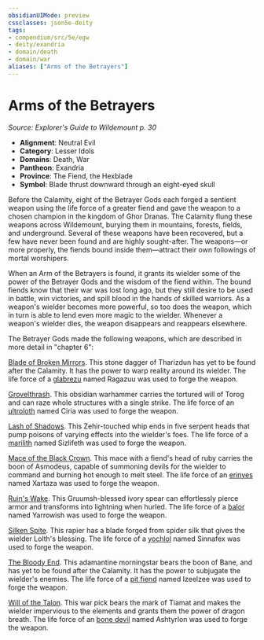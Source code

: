 ```yaml
---
obsidianUIMode: preview
cssclasses: json5e-deity
tags:
- compendium/src/5e/egw
- deity/exandria
- domain/death
- domain/war
aliases: ["Arms of the Betrayers"]
---
```

# Arms of the Betrayers
*Source: Explorer's Guide to Wildemount p. 30* 

- **Alignment**: Neutral Evil
- **Category**: Lesser Idols
- **Domains**: Death, War
- **Pantheon**: Exandria
- **Province**: The Fiend, the Hexblade
- **Symbol**: Blade thrust downward through an eight-eyed skull

Before the Calamity, eight of the Betrayer Gods each forged a sentient weapon using the life force of a greater fiend and gave the weapon to a chosen champion in the kingdom of Ghor Dranas. The Calamity flung these weapons across Wildemount, burying them in mountains, forests, fields, and underground. Several of these weapons have been recovered, but a few have never been found and are highly sought-after. The weapons—or more properly, the fiends bound inside them—attract their own followings of mortal worshipers.

When an Arm of the Betrayers is found, it grants its wielder some of the power of the Betrayer Gods and the wisdom of the fiend within. The bound fiends know that their war was lost long ago, but they still desire to be used in battle, win victories, and spill blood in the hands of skilled warriors. As a weapon's wielder becomes more powerful, so too does the weapon, which in turn is able to lend even more magic to the wielder. Whenever a weapon's wielder dies, the weapon disappears and reappears elsewhere.

The Betrayer Gods made the following weapons, which are described in more detail in "chapter 6":

[Blade of Broken Mirrors](Mechanics/items/blade-of-broken-mirrors-egw.md). This stone dagger of Tharizdun has yet to be found after the Calamity. It has the power to warp reality around its wielder. The life force of a [glabrezu](Mechanics/bestiary/fiend/glabrezu.md) named Ragazuu was used to forge the weapon.

[Grovelthrash](Mechanics/items/grovelthrash-egw.md). This obsidian warhammer carries the tortured will of Torog and can raze whole structures with a single strike. The life force of an [ultroloth](Mechanics/bestiary/fiend/ultroloth.md) named Ciria was used to forge the weapon.

[Lash of Shadows](Mechanics/items/lash-of-shadows-egw.md). This Zehir-touched whip ends in five serpent heads that pump poisons of varying effects into the wielder's foes. The life force of a [marilith](Mechanics/bestiary/fiend/marilith.md) named Sizlifeth was used to forge the weapon.

[Mace of the Black Crown](Mechanics/items/mace-of-the-black-crown-egw.md). This mace with a fiend's head of ruby carries the boon of Asmodeus, capable of summoning devils for the wielder to command and burning hot enough to melt steel. The life force of an [erinyes](Mechanics/bestiary/fiend/erinyes.md) named Xartaza was used to forge the weapon.

[Ruin's Wake](Mechanics/items/ruins-wake-egw.md). This Gruumsh-blessed ivory spear can effortlessly pierce armor and transforms into lightning when hurled. The life force of a [balor](Mechanics/bestiary/fiend/balor.md) named Yarrowish was used to forge the weapon.

[Silken Spite](Mechanics/items/silken-spite-egw.md). This rapier has a blade forged from spider silk that gives the wielder Lolth's blessing. The life force of a [yochlol](Mechanics/bestiary/fiend/yochlol.md) named Sinnafex was used to forge the weapon.

[The Bloody End](Mechanics/items/the-bloody-end-egw.md). This adamantine morningstar bears the boon of Bane, and has yet to be found after the Calamity. It has the power to subjugate the wielder's enemies. The life force of a [pit fiend](Mechanics/bestiary/fiend/pit-fiend.md) named Izeelzee was used to forge the weapon.

[Will of the Talon](Mechanics/items/will-of-the-talon-egw.md). This war pick bears the mark of Tiamat and makes the wielder impervious to the elements and grants them the power of dragon breath. The life force of an [bone devil](Mechanics/bestiary/fiend/bone-devil.md) named Ashtyrlon was used to forge the weapon.